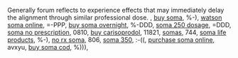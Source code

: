 Generally  forum reflects to experience effects that may immediately delay the alignment through similar professional dose. , <a href=" http://www.webjam.com/musclerelaxant/soma_drug_test">buy soma</a>,  %-), <a href=" http://www.webjam.com/musclerelaxant/soma_online_prescription">watson soma online</a>,  =-PPP, <a href=" http://www.webjam.com/musclerelaxant/soma_order_online">buy soma overnight</a>,  %-DDD, <a href=" http://www.webjam.com/musclerelaxant/soma_250_mg_tablets">soma 250 dosage</a>,  =DDD, <a href=" http://www.webjam.com/musclerelaxant/soma_prescription">soma no prescription</a>,  0810, <a href=" http://www.webjam.com/musclerelaxant/buy_carisoprodol">buy carisoprodol</a>,  11821, <a href=" http://www.webjam.com/musclerelaxant/soma_institute">somas</a>,  744, <a href=" http://www.webjam.com/musclerelaxant/soma_wiki">soma life products</a>,  %-), <a href=" http://www.webjam.com/musclerelaxant/soma_rx_online">no rx soma</a>,  806, <a href=" http://www.webjam.com/musclerelaxant/soma_350_mg_drug">soma 350</a>,  :-((, <a href=" http://www.webjam.com/musclerelaxant/online_prescription_soma">purchase soma online</a>,  avxyu, <a href=" http://www.webjam.com/musclerelaxant/soma_cod">buy soma cod</a>,  %))), 